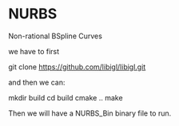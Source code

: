 # NURBS
Non-rational BSpline Curves

we have to first 

git clone https://github.com/libigl/libigl.git

and then we can: 

mkdir build
cd build 
cmake ..
make

Then we will have a NURBS_Bin binary file to run.
